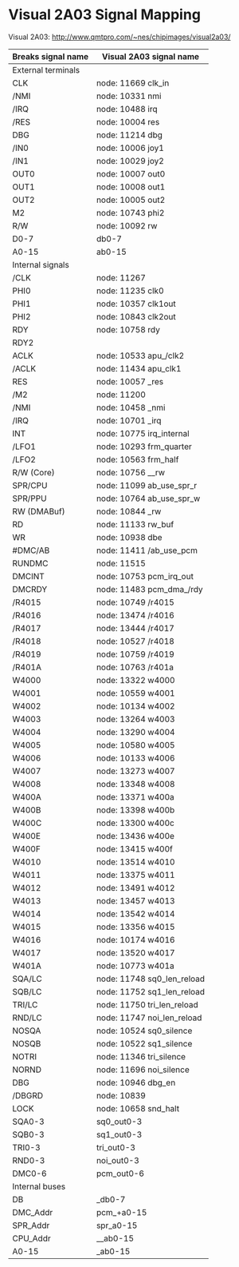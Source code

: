 # Visual 2A03 Signal Mapping

Visual 2A03: http://www.qmtpro.com/~nes/chipimages/visual2a03/

|Breaks signal name|Visual 2A03 signal name|
|---|---|
|External terminals||
|CLK|node: 11669 clk_in|
|/NMI|node: 10331 nmi|
|/IRQ|node: 10488 irq|
|/RES|node: 10004 res|
|DBG|node: 11214 dbg|
|/IN0|node: 10006 joy1|
|/IN1|node: 10029 joy2|
|OUT0|node: 10007 out0|
|OUT1|node: 10008 out1|
|OUT2|node: 10005 out2|
|M2|node: 10743 phi2|
|R/W|node: 10092 rw|
|D0-7|db0-7|
|A0-15|ab0-15|
|Internal signals||
|/CLK|node: 11267|
|PHI0|node: 11235 clk0|
|PHI1|node: 10357 clk1out|
|PHI2|node: 10843 clk2out|
|RDY|node: 10758 rdy|
|RDY2| |
|ACLK|node: 10533 apu_/clk2|
|/ACLK|node: 11434 apu_clk1|
|RES|node: 10057 _res|
|/M2|node: 11200|
|/NMI|node: 10458 _nmi|
|/IRQ|node: 10701 _irq|
|INT|node: 10775 irq_internal|
|/LFO1|node: 10293 frm_quarter|
|/LFO2|node: 10563 frm_half|
|R/W (Core)|node: 10756 __rw|
|SPR/CPU|node: 11099 ab_use_spr_r|
|SPR/PPU|node: 10764 ab_use_spr_w|
|RW (DMABuf)|node: 10844 _rw|
|RD|node: 11133 rw_buf|
|WR|node: 10938 dbe|
|#DMC/AB|node: 11411 /ab_use_pcm|
|RUNDMC|node: 11515|
|DMCINT|node: 10753 pcm_irq_out|
|DMCRDY|node: 11483 pcm_dma_/rdy|
|/R4015|node: 10749 /r4015|
|/R4016|node: 13474 /r4016|
|/R4017|node: 13444 /r4017|
|/R4018|node: 10527 /r4018|
|/R4019|node: 10759 /r4019|
|/R401A|node: 10763 /r401a|
|W4000|node: 13322 w4000|
|W4001|node: 10559 w4001|
|W4002|node: 10134 w4002|
|W4003|node: 13264 w4003|
|W4004|node: 13290 w4004|
|W4005|node: 10580 w4005|
|W4006|node: 10133 w4006|
|W4007|node: 13273 w4007|
|W4008|node: 13348 w4008|
|W400A|node: 13371 w400a|
|W400B|node: 13398 w400b|
|W400C|node: 13300 w400c|
|W400E|node: 13436 w400e|
|W400F|node: 13415 w400f|
|W4010|node: 13514 w4010|
|W4011|node: 13375 w4011|
|W4012|node: 13491 w4012|
|W4013|node: 13457 w4013|
|W4014|node: 13542 w4014|
|W4015|node: 13356 w4015|
|W4016|node: 10174 w4016|
|W4017|node: 13520 w4017|
|W401A|node: 10773 w401a|
|SQA/LC|node: 11748 sq0_len_reload|
|SQB/LC|node: 11752 sq1_len_reload|
|TRI/LC|node: 11750 tri_len_reload|
|RND/LC|node: 11747 noi_len_reload|
|NOSQA|node: 10524 sq0_silence|
|NOSQB|node: 10522 sq1_silence|
|NOTRI|node: 11346 tri_silence|
|NORND|node: 11696 noi_silence|
|DBG|node: 10946 dbg_en|
|/DBGRD|node: 10839|
|LOCK|node: 10658 snd_halt|
|SQA0-3|sq0_out0-3|
|SQB0-3|sq1_out0-3|
|TRI0-3|tri_out0-3|
|RND0-3|noi_out0-3|
|DMC0-6|pcm_out0-6|
|Internal buses||
|DB|_db0-7|
|DMC_Addr|pcm_+a0-15|
|SPR_Addr|spr_a0-15|
|CPU_Addr|__ab0-15|
|A0-15|_ab0-15|

